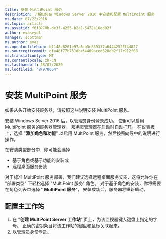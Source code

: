 ```yaml
---
title: 安装 MultiPoint 服务
description: 了解如何在 Windows Server 2016 中安装和配置 MultiPoint 服务
ms.date: 07/22/2016
ms.topic: article
ms.assetid: f6f8970b-de3f-4255-b2a1-5472a16ed02f
author: evaseydl
manager: scottman
ms.author: evas
ms.openlocfilehash: b1148c8261e97a5cb3c839337a64442520744827
ms.sourcegitcommit: dfa48f77b751dbc34409aced628eb2f17c912f08
ms.translationtype: MT
ms.contentlocale: zh-CN
ms.lasthandoff: 08/07/2020
ms.locfileid: "87970664"
---
```

# <a name="install-multipoint-services"></a>安装 MultiPoint 服务
如果从头开始安装服务器，请按照这些说明安装 MultiPoint 服务。

安装 Windows Server 2016 后，以管理员身份登录成功。 使用可以启用 MultiPoint 服务的服务器管理器。 服务器管理器在启动时自动打开。 在仪表板上，选择 "**添加角色和功能**" 以启用 MultiPoint 服务，然后按照向导中的说明进行操作。

在安装类型部分中，你可能会选择
- 基于角色或基于功能的安装或
- 远程桌面服务安装

对于标准 MultiPoint 服务部署，我们建议选择远程桌面服务安装，这将允许你在 "部署类型" 下轻松选择 "MultiPoint 服务" 角色。 对于基于角色的安装，你将需要在角色列表中选择 " **MultiPoint 服务**"。 安装成功后，服务器将重新启动。

## <a name="configure-your-primary-station"></a>配置主工作站

1.  在 "**创建 MultiPoint Server 工作站**" 页上，为该监视器键入键盘上指定的字母。 正确的密钥条目将该工作站的键盘和鼠标关联起来。
2.  以管理员身份登录。